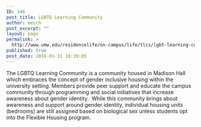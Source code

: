 ```yaml
---
ID: 146
post_title: LGBTQ Learning Community
author: mesch
post_excerpt: ""
layout: page
permalink: >
  http://www.umw.edu/residencelife/on-campus/life/tlcs/lgbt-learning-community/
published: true
post_date: 2016-01-31 16:39:05
---
```

The LGBTQ Learning Community <span class="s1">is a community housed in Madison Hall which embraces the concept of gender inclusive housing within the university setting. Members provide peer support and educate the campus community through programming and social initiatives that increase awareness about gender identity.  While this community brings about awareness and support around gender identity, individual housing units (bedrooms) are still assigned based on biological sex unless students opt into the Flexible Housing program.</span>